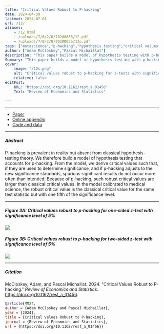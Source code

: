 ```yaml
---
title: "Critical Values Robust to P-hacking" 
date: 2024-04-30
lastmod: 2024-07-01
url: /12/
aliases:
    - /12.html
    - /uploads/7/0/2/0/70200055/12.pdf
    - /uploads/7/0/2/0/70200055/12p.pdf
tags: ["metascience","p-hacking","hypothesis testing","critical values","statistical significance"]
author: ["Adam McCloskey","Pascal Michaillat"]
description: "This paper builds a model of hypothesis testing with p-hacking and gives critical values that are robust to by p-hacking. Published in REStat, 2024." 
Summary: "This paper builds a model of hypothesis testing with p-hacking and gives critical values that correct the inflated type 1 error rate caused by p-hacking. As a rule of thumb, such robust critical values are classical critical values with one fifth of the significance level."
cover:
    image: "/12s.png"
    alt: "Critical values robust to p-hacking for z-tests with significance level of 5%"
    relative: false
editPost:
    URL: "https://doi.org/10.1162/rest_a_01456"
    Text: "Review of Economics and Statistics"

---
```


---

+ [Paper](/12.pdf)
+ [Online appendix](/12a.pdf)
+ [Code and data](https://github.com/pmichaillat/p-hacking)

---

##### Abstract

P-hacking is prevalent in reality but absent from classical hypothesis-testing theory. We therefore build a model of hypothesis testing that accounts for p-hacking. From the model, we derive critical values such that, if they are used to determine significance, and if p-hacking adjusts to the new significance standards, spurious significant results do not occur more often than intended. Because of p-hacking, such robust critical values are larger than classical critical values. In the model calibrated to medical science, the robust critical value is the classical critical value for the same test statistic but with one fifth of the significance level.

---

##### Figure 3A: Critical values robust to p-hacking for one-sided z-test with significance level of 5%

![](/12a.png)

##### Figure 3B: Critical values robust to p-hacking for two-sided z-test with significance level of 5%

![](/12b.png)

---

##### Citation

McCloskey, Adam, and Pascal Michaillat. 2024. "Critical Values Robust to P-hacking." *Review of Economics and Statistics*. https://doi.org/10.1162/rest_a_01456.

```BibTeX
@article{MM24,
author = {Adam McCloskey and Pascal Michaillat},
year = {2024},
title = {Critical Values Robust to P-hacking},
journal = {Review of Economics and Statistics},
url = {https://doi.org/10.1162/rest_a_01456}}
```
